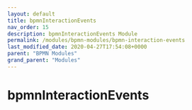 ```yaml
---
layout: default
title: bpmnInteractionEvents 
nav_order: 15
description: bpmnInteractionEvents Module
permalink: /modules/bpmn-modules/bpmn-interaction-events
last_modified_date: 2020-04-27T17:54:08+0000
parent: "BPMN Modules"
grand_parent: "Modules"
---
```


# bpmnInteractionEvents